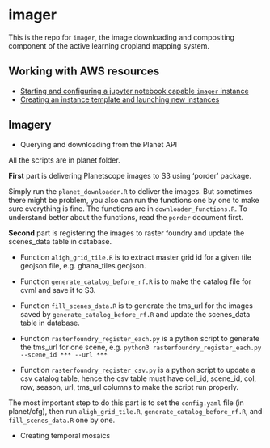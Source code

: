 imager
================

This is the repo for `imager`, the image downloading and compositing
component of the active learning cropland mapping system.

## Working with AWS resources

  - [Starting and configuring a jupyter notebook capable `imager`
    instance](docs/start-configure-imager.md)
  - [Creating an instance template and launching new
    instances](docs/create-ami-new-instance.md)

## Imagery

  - Querying and downloading from the Planet API

All the scripts are in planet folder.

**First** part is delivering Planetscope images to S3 using ‘porder’
package.

Simply run the `planet_downloader.R` to deliver the images. But
sometimes there might be problem, you also can run the functions one by
one to make sure everything is fine. The functions are in
`downloader_functions.R`. To understand better about the functions, read
the `porder` document first.

**Second** part is registering the images to raster foundry and update
the scenes\_data table in database.

  - Function `aligh_grid_tile.R` is to extract master grid id for a
    given tile geojson file, e.g. ghana\_tiles.geojson.

  - Function `generate_catalog_before_rf.R` is to make the catalog file
    for cvml and save it to S3.

  - Function `fill_scenes_data.R` is to generate the tms\_url for the
    images saved by `generate_catalog_before_rf.R` and update the
    scenes\_data table in database.

  - Function `rasterfoundry_register_each.py` is a python script to
    generate the tms\_url for one scene, e.g. `python3
    rasterfoundry_register_each.py --scene_id *** --url ***`

  - Function `rasterfoundry_register_csv.py` is a python script to
    update a csv catalog table, hence the csv table must have cell\_id,
    scene\_id, col, row, season, url, tms\_url columns to make the
    script run properly.

The most important step to do this part is to set the `config.yaml` file
(in planet/cfg), then run `aligh_grid_tile.R`,
`generate_catalog_before_rf.R`, and `fill_scenes_data.R` one by one.

  - Creating temporal mosaics
